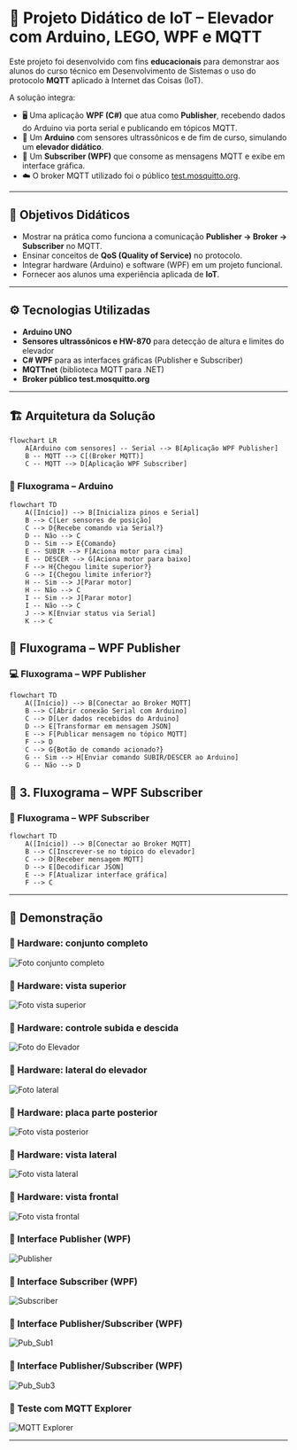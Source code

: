# 🚀 Projeto Didático de IoT – Elevador com Arduino, LEGO, WPF e MQTT

Este projeto foi desenvolvido com fins **educacionais** para demonstrar aos alunos do curso técnico em Desenvolvimento de Sistemas o uso do protocolo **MQTT** aplicado à Internet das Coisas (IoT).

A solução integra:

- 🖥️ Uma aplicação **WPF (C#)** que atua como **Publisher**, recebendo dados do Arduino via porta serial e publicando em tópicos MQTT.
- 🔧 Um **Arduino** com sensores ultrassônicos e de fim de curso, simulando um **elevador didático**.
- 📡 Um **Subscriber (WPF)** que consome as mensagens MQTT e exibe em interface gráfica.
- ☁️ O broker MQTT utilizado foi o público [test.mosquitto.org](https://test.mosquitto.org/).

---

## 🎯 Objetivos Didáticos

- Mostrar na prática como funciona a comunicação **Publisher → Broker → Subscriber** no MQTT.  
- Ensinar conceitos de **QoS (Quality of Service)** no protocolo.  
- Integrar hardware (Arduino) e software (WPF) em um projeto funcional.  
- Fornecer aos alunos uma experiência aplicada de **IoT**.

---

## ⚙️ Tecnologias Utilizadas

- **Arduino UNO**  
- **Sensores ultrassônicos e HW-870** para detecção de altura e limites do elevador  
- **C# WPF** para as interfaces gráficas (Publisher e Subscriber)  
- **MQTTnet** (biblioteca MQTT para .NET)  
- **Broker público test.mosquitto.org**

---

## 🏗️ Arquitetura da Solução

```mermaid
flowchart LR
    A[Arduino com sensores] -- Serial --> B[Aplicação WPF Publisher]
    B -- MQTT --> C[(Broker MQTT)]
    C -- MQTT --> D[Aplicação WPF Subscriber]

```
### 🚀 Fluxograma – Arduino

```mermaid
flowchart TD
    A([Início]) --> B[Inicializa pinos e Serial]
    B --> C[Ler sensores de posição]
    C --> D{Recebe comando via Serial?}
    D -- Não --> C
    D -- Sim --> E{Comando}
    E -- SUBIR --> F[Aciona motor para cima]
    E -- DESCER --> G[Aciona motor para baixo]
    F --> H{Chegou limite superior?}
    G --> I{Chegou limite inferior?}
    H -- Sim --> J[Parar motor]
    H -- Não --> C
    I -- Sim --> J[Parar motor]
    I -- Não --> C
    J --> K[Enviar status via Serial]
    K --> C
```

## 🔹 Fluxograma – WPF Publisher
### 💻 Fluxograma – WPF Publisher

```mermaid
flowchart TD
    A([Início]) --> B[Conectar ao Broker MQTT]
    B --> C[Abrir conexão Serial com Arduino]
    C --> D[Ler dados recebidos do Arduino]
    D --> E[Transformar em mensagem JSON]
    E --> F[Publicar mensagem no tópico MQTT]
    F --> D
    C --> G{Botão de comando acionado?}
    G -- Sim --> H[Enviar comando SUBIR/DESCER ao Arduino]
    G -- Não --> D
````
## 🔹 3. Fluxograma – WPF Subscriber
### 📡 Fluxograma – WPF Subscriber

```mermaid
flowchart TD
    A([Início]) --> B[Conectar ao Broker MQTT]
    B --> C[Inscrever-se no tópico do elevador]
    C --> D[Receber mensagem MQTT]
    D --> E[Decodificar JSON]
    E --> F[Atualizar interface gráfica]
    F --> C
````
---

## 📸 Demonstração

### 🔹 Hardware: conjunto completo
![Foto conjunto completo](https://github.com/FredOnBrasil/Elevador_LEGO_IoT_MQTT/blob/main/Imagens/conjunto_completo.jpg)

### 🔹 Hardware: vista superior
![Foto vista superior](https://github.com/FredOnBrasil/Elevador_LEGO_IoT_MQTT/blob/main/Imagens/Vista_superior.jpg)

### 🔹 Hardware: controle subida e descida
![Foto do Elevador](https://github.com/FredOnBrasil/Elevador_LEGO_IoT_MQTT/blob/main/Imagens/Controle_de_subida_e_descida_elevador.jpg)

### 🔹 Hardware: lateral do elevador
![Foto lateral](https://github.com/FredOnBrasil/Elevador_LEGO_IoT_MQTT/blob/main/Imagens/Lateral_elevador.jpg)

### 🔹 Hardware: placa parte posterior
![Foto vista posterior](https://github.com/FredOnBrasil/Elevador_LEGO_IoT_MQTT/blob/main/Imagens/Montagem_parte_posterior.jpg)

### 🔹 Hardware: vista lateral
![Foto vista lateral](https://github.com/FredOnBrasil/Elevador_LEGO_IoT_MQTT/blob/main/Imagens/Lateral_elevador.jpg)

### 🔹 Hardware: vista frontal
![Foto vista frontal](https://github.com/FredOnBrasil/Elevador_LEGO_IoT_MQTT/blob/main/Imagens/vista_frontal.jpg)

### 🔹 Interface Publisher (WPF)
![Publisher](https://github.com/FredOnBrasil/Elevador_LEGO_IoT_MQTT/blob/main/Imagens/Interface_publisher.png)

### 🔹 Interface Subscriber (WPF)
![Subscriber](https://github.com/FredOnBrasil/Elevador_LEGO_IoT_MQTT/blob/main/Imagens/interface_subscriber.png)

### 🔹 Interface Publisher/Subscriber (WPF)
![Pub_Sub1](https://github.com/FredOnBrasil/Elevador_LEGO_IoT_MQTT/blob/main/Imagens/publisher_e_subscriber_3.png)

### 🔹 Interface Publisher/Subscriber (WPF)
![Pub_Sub3](https://github.com/FredOnBrasil/Elevador_LEGO_IoT_MQTT/blob/main/Imagens/publisher_subscriber.png)

### 🔹 Teste com MQTT Explorer
![MQTT Explorer](https://github.com/FredOnBrasil/Elevador_LEGO_IoT_MQTT/blob/main/Imagens/teste_mqtt_explorer.png)

---
